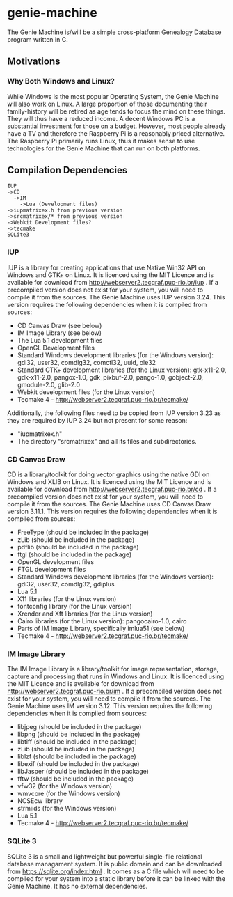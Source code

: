 # genie-machine
The Genie Machine is/will be a simple cross-platform Genealogy Database program written in C.

## Motivations

### Why Both Windows and Linux?

While Windows is the most popular Operating System, the Genie Machine will also work on Linux.  A large proportion of those documenting their family-history will be retired as age tends to focus the mind on these things.  They will thus have a reduced income.  A decent Windows PC is a substantial investment for those on a budget.  However, most people already have a TV and therefore the Raspberry Pi is a reasonably priced alternative.  The Raspberry Pi primarily runs Linux, thus it makes sense to use technologies for the Genie Machine that can run on both platforms.

## Compilation Dependencies

```
IUP
->CD
  ->IM
    ->Lua (Development files)
->iupmatrixex.h from previous version
->srcmatrixex/* from previous version
->Webkit Development files?
->tecmake
SQLite3
```

### IUP

IUP is a library for creating applications that use Native Win32 API on Windows and GTK+ on Linux.  It is licenced using the MIT Licence and is available for download from http://webserver2.tecgraf.puc-rio.br/iup .  If a precompiled version does not exist for your system, you will need to compile it from the sources.  The Genie Machine uses IUP version 3.24.  This version requires the following dependencies when it is compiled from sources:

- CD Canvas Draw (see below)
- IM Image Library (see below)
- The Lua 5.1 development files
- OpenGL Development files
- Standard Windows development libraries (for the Windows version): gdi32, user32, comdlg32, comctl32, uuid, ole32
- Standard GTK+ development libraries (for the Linux version): gtk-x11-2.0, gdk-x11-2.0, pangox-1.0, gdk_pixbuf-2.0, pango-1.0, gobject-2.0, gmodule-2.0, glib-2.0
- Webkit development files (for the Linux version)
- Tecmake 4 - http://webserver2.tecgraf.puc-rio.br/tecmake/

Additionally, the following files need to be copied from IUP version 3.23 as they are required by IUP 3.24 but not present for some reason:

- "iupmatrixex.h"
- The directory "srcmatrixex" and all its files and subdirectories.


### CD Canvas Draw

CD is a library/toolkit for doing vector graphics using the native GDI on Windows and XLIB on Linux.  It is licenced using the MIT Licence and is available for download from http://webserver2.tecgraf.puc-rio.br/cd .  If a precompiled version does not exist for your system, you will need to compile it from the sources.  The Genie Machine uses CD Canvas Draw version 3.11.1.  This version requires the following dependencies when it is compiled from sources:

- FreeType (should be included in the package)
- zLib (should be included in the package)
- pdflib (should be included in the package)
- ftgl (should be included in the package)
- OpenGL development files
- FTGL development files
- Standard Windows development libraries (for the Windows version): gdi32, user32, comdlg32, gdiplus
- Lua 5.1
- X11 libraries (for the Linux version)
- fontconfig library (for the Linux version)
- Xrender and Xft libraries (for the Linux version)
- Cairo libraries (for the Linux version): pangocairo-1.0, cairo 
- Parts of IM Image Library, specifically imlua51 (see below)
- Tecmake 4 - http://webserver2.tecgraf.puc-rio.br/tecmake/


### IM Image Library

The IM Image Library is a library/toolkit for image representation, storage, capture and processing that runs in Windows and Linux.  It is licenced using the MIT Licence and is available for download from http://webserver2.tecgraf.puc-rio.br/im .  If a precompiled version does not exist for your system, you will need to compile it from the sources.  The Genie Machine uses IM version 3.12.  This version requires the following dependencies when it is compiled from sources:

- libjpeg (should be included in the package)
- libpng (should be included in the package)
- libtiff (should be included in the package)
- zLib (should be included in the package)
- liblzf (should be included in the package)
- libexif (should be included in the package)
- libJasper (should be included in the package)
- fftw (should be included in the package)
- vfw32 (for the Windows version)
- wmvcore (for the Windows version)
- NCSEcw library
- strmiids (for the Windows version)
- Lua 5.1
- Tecmake 4 - http://webserver2.tecgraf.puc-rio.br/tecmake/


### SQLite 3

SQLite 3 is a small and lightweight but powerful single-file relational database managament system.  It is public domain and can be downloaded from https://sqlite.org/index.html .  It comes as a C file which will need to be compiled for your system into a static library before it can be linked with the Genie Machine.  It has no external dependencies.


